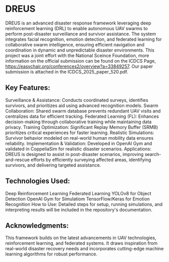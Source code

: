 # DREUS

DREUS is an advanced disaster response framework leveraging deep reinforcement learning (DRL) to enable autonomous UAV swarms to perform post-disaster surveillance and survivor assistance. The system integrates facial recognition, emotion detection, and federated learning for collaborative swarm intelligence, ensuring efficient navigation and coordination in dynamic and unpredictable disaster environments. This project was a joint effort with the National Sceince Foundation, more information on the official submission can be found on the ICDCS Page, https://easychair.org/conferences2/overview?a=33849257. Our paper submission is attached in the ICDCS_2025_paper_520.pdf.

## Key Features:
Surveillance & Assistance: Conducts coordinated surveys, identifies survivors, and prioritizes aid using advanced recognition models.
Swarm Collaboration: Shared swarm database prevents redundant UAV visits and centralizes data for efficient tracking.
Federated Learning (FL): Enhances decision-making through collaborative training while maintaining data privacy.
Training Optimization: Significant Replay Memory Buffer (SRMB) prioritizes critical experiences for faster learning.
Realistic Simulations: Survivor behavior modeled on real-world human mobility data ensures reliability.
Implementation & Validation: Developed in OpenAI Gym and validated in CoppeliaSim for realistic disaster scenarios.
Applications: DREUS is designed to assist in post-disaster scenarios, improving search-and-rescue efforts by efficiently surveying affected areas, identifying survivors, and delivering targeted assistance.

## Technologies Used:
Deep Reinforcement Learning
Federated Learning
YOLOv8 for Object Detection
OpenAI Gym for Simulatiom
TensorFlow/Keras for Emotion Recognition
How to Use: Detailed steps for setup, running simulations, and interpreting results will be included in the repository's documentation.

## Acknowledgments:
This framework builds on the latest advancements in UAV technologies, reinforcement learning, and federated systems. It draws inspiration from real-world disaster recovery needs and incorporates cutting-edge machine learning algorithms for robust performance.

